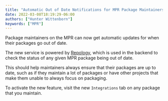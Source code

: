 ```yaml
---
title: "Automatic Out of Date Notifications for MPR Package Maintainers"
date: 2022-03-08T18:19:29-06:00
authors: ["Hunter Wittenborn"]
keywords: ["MPR"]
---
```


Package maintainers on the MPR can now get automatic updates for when their packages go out of date.

The new service is powered by [Repology](https://repology.org/), which is used in the backend to check the status of any given MPR package being out of date.

This should help maintainers always ensure that their packages are up to date, such as if they maintain a lot of packages or have other projects that make them unable to always focus on packaging.

To activate the new feature, visit the new `Integrations` tab on any package that you maintain.

